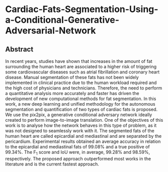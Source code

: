 # Cardiac-Fats-Segmentation-Using-a-Conditional-Generative-Adversarial-Network

## Abstract

In recent years, studies have shown that increases in the amount of fat surrounding the human heart are associated to a higher risk of triggering some cardiovascular diseases such as atrial fibrillation and coronary heart disease. Manual segmentation of these fats has not been widely implemented in clinical practice due to the human workload required and the high cost of physicians and technicians. Therefore, the need to perform a quantitative analysis more accurately and faster has driven the development of new computational methods for fat segmentation. In this work, a new deep learning and unified methodology for the autonomous segmentation and quantification of two types of cardiac fats is proposed. We use the pix2pix, a generative conditional adversary network ideally created to perform image-to-image translation. One of the objectives of this work is to analyse how the network behaves in this type of problem, as it was not designed to seamlessly work with it. The segmented fats of the human heart are called epicardial and mediastinal and are separated by the pericardium. Experimental results obtained an average accuracy in relation to the epicardial and mediastinal fats of 99.08% and a true positive of 99.34%. The F<sub>1</sub> score and IoU were, in average, 99.28% and 98.59%, respectively. The proposed approach outperformed most works in the literature and is the current fastest approach.
